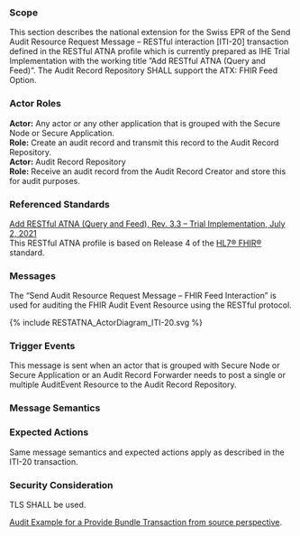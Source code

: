 ### Scope

This section describes the national extension for the Swiss EPR of the Send Audit Resource Request Message – RESTful interaction [ITI-20] transaction defined in the RESTful ATNA profile which is currently prepared as IHE Trial Implementation with the working title ”Add RESTful ATNA (Query and Feed)”. The Audit Record Repository SHALL support the ATX: FHIR Feed Option.

### Actor Roles

**Actor:** Any actor or any other application that is grouped with the Secure Node or Secure Application.  
**Role:** Create an audit record and transmit this record to the Audit Record Repository.  
**Actor:** Audit Record Repository  
**Role:** Receive an audit record from the Audit Record Creator and store this for audit purposes.  

### Referenced Standards

[Add RESTful ATNA (Query and Feed), Rev. 3.3 – Trial Implementation, July 2, 2021](https://www.ihe.net/uploadedFiles/Documents/ITI/IHE_ITI_Suppl_RESTful-ATNA.pdf)  
This RESTful ATNA profile is based on Release 4 of the [HL7® FHIR®](https://hl7.org/fhir/R4/index.html) standard.
### Messages

The “Send Audit Resource Request Message – FHIR Feed Interaction” is used for auditing the FHIR Audit Event Resource using the RESTful protocol. 

<div>{% include RESTATNA_ActorDiagram_ITI-20.svg %}</div>

### Trigger Events

This message is sent when an actor that is grouped with Secure Node or Secure Application or an
Audit Record Forwarder needs to post a single or multiple AuditEvent Resource to the Audit Record
Repository.

### Message Semantics
### Expected Actions

Same message semantics and expected actions apply as described in the ITI-20 transaction.

### Security Consideration

TLS SHALL be used. 

[Audit Example for a Provide Bundle Transaction from source perspective](AuditEvent-ex-auditProvideBundle-source.html).